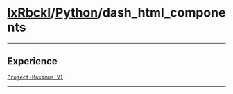 # [lxRbckl](https://github.com/lxRbckl/lxRbckl/tree/main/README.md)/[Python](https://github.com/lxRbckl/lxRbckl/tree/main/Python)/dash_html_components

---

## Experience
[`Project-Maximus V1`](https://github.com/lxRbckl/Project-Maximus/blob/V1/README.md)

---
